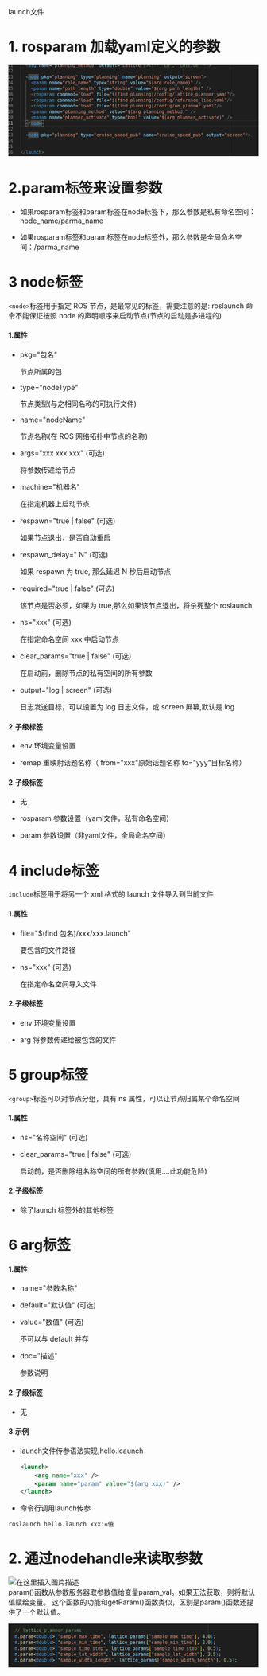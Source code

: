 launch文件
# 1. rosparam 加载yaml定义的参数

![](images/ROS的参数服务器_image_1.png)

# 2.param标签来设置参数
- 如果rosparam标签和param标签在node标签下，那么参数是私有命名空间：node_name/parma_name

- 如果rosparam标签和param标签在node标签外，那么参数是全局命名空间：/parma_name

# 3 node标签

`<node>`标签用于指定 ROS 节点，是最常见的标签，需要注意的是: roslaunch 命令不能保证按照 node 的声明顺序来启动节点(节点的启动是多进程的)

#### 1.属性

- pkg="包名"
    
    节点所属的包
    
- type="nodeType"
    
    节点类型(与之相同名称的可执行文件)
    
- name="nodeName"
    
    节点名称(在 ROS 网络拓扑中节点的名称)
    
- args="xxx xxx xxx" (可选)
    
    将参数传递给节点
    
- machine="机器名"
    
    在指定机器上启动节点
    
- respawn="true | false" (可选)
    
    如果节点退出，是否自动重启
    
- respawn_delay=" N" (可选)
    
    如果 respawn 为 true, 那么延迟 N 秒后启动节点
    
- required="true | false" (可选)
    
    该节点是否必须，如果为 true,那么如果该节点退出，将杀死整个 roslaunch
    
- ns="xxx" (可选)
    
    在指定命名空间 xxx 中启动节点
    
- clear_params="true | false" (可选)
    
    在启动前，删除节点的私有空间的所有参数
    
- output="log | screen" (可选)
    
    日志发送目标，可以设置为 log 日志文件，或 screen 屏幕,默认是 log
    

#### 2.子级标签

- env 环境变量设置
    
- remap 重映射话题名称（ from="xxx"原始话题名称 to="yyy"目标名称）
    

#### 2.子级标签

- 无
    
- rosparam 参数设置（yaml文件，私有命名空间）
    
- param 参数设置（非yaml文件，全局命名空间）

# 4 include标签

`include`标签用于将另一个 xml 格式的 launch 文件导入到当前文件

#### 1.属性

- file="$(find 包名)/xxx/xxx.launch"
    
    要包含的文件路径
    
- ns="xxx" (可选)
    
    在指定命名空间导入文件
    

#### 2.子级标签

- env 环境变量设置
    
- arg 将参数传递给被包含的文件

# 5 group标签

`<group>`标签可以对节点分组，具有 ns 属性，可以让节点归属某个命名空间

#### 1.属性

- ns="名称空间" (可选)
    
- clear_params="true | false" (可选)
    
    启动前，是否删除组名称空间的所有参数(慎用....此功能危险)
    

#### 2.子级标签

- 除了launch 标签外的其他标签

# 6 arg标签
 
#### 1.属性

- name="参数名称"
    
- default="默认值" (可选)
    
- value="数值" (可选)
    
    不可以与 default 并存
    
- doc="描述"
    
    参数说明
    

#### 2.子级标签

- 无

#### 3.示例

- launch文件传参语法实现,hello.lcaunch
    
    ```xml
    <launch>
        <arg name="xxx" />
        <param name="param" value="$(arg xxx)" />
    </launch>
    ```
    
- 命令行调用launch传参
```bash
roslaunch hello.launch xxx:=值
```

# 2. 通过nodehandle来读取参数


![在这里插入图片描述](https://img-blog.csdnimg.cn/20200520112926567.png?x-oss-process=image/watermark,type_ZmFuZ3poZW5naGVpdGk,shadow_10,text_aHR0cHM6Ly9ibG9nLmNzZG4ubmV0L0tldmluX1hpZTg2,size_16,color_FFFFFF,t_70)  
param()函数从参数服务器取参数值给变量param_val。如果无法获取，则将默认值赋给变量。
这个函数的功能和getParam()函数类似，区别是param()函数还提供了一个默认值。

![](images/ROS的参数服务器_image_2.png)

